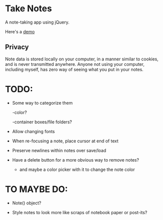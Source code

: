 Take Notes
==========

A note-taking app using jQuery.

Here's a [demo](http://borkabrak.org/takenotes)

Privacy
-------
Note data is stored locally on your computer, in a manner similar to cookies,
and is never transmitted anywhere.  Anyone not using your computer, including
myself, has zero way of seeing what you put in your notes.

TODO:
=====

* Some way to categorize them

    -color?

    -container boxes/file folders?

* Allow changing fonts

* When re-focusing a note, place cursor at end of text

* Preserve newlines within notes over save/load 

* Have a delete button for a more obvious way to remove notes?
    - and maybe a color picker with it to change the note color


TO MAYBE DO:
============

* Note() object?

* Style notes to look more like scraps of notebook paper or post-its?
